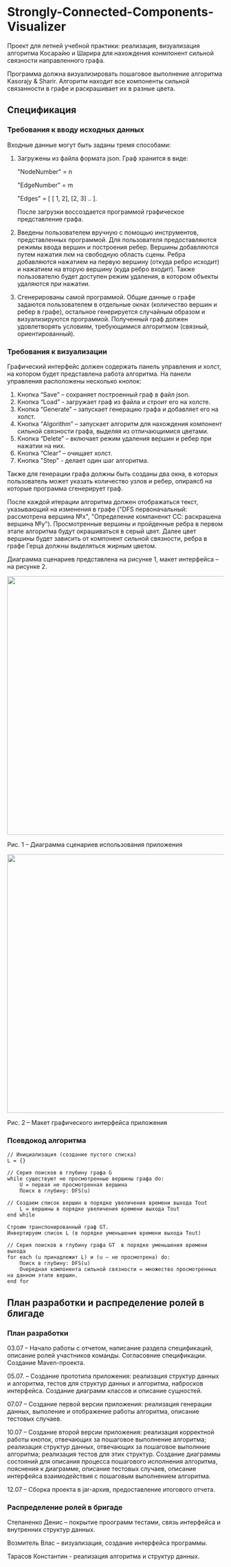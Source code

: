 # Strongly-Connected-Components-Visualizer
Проект для летней учебной практики: реализация, визуализация алгоритма Косарайю и Шарира для нахождения конмпонент сильной связности направленного графа. 

Программа должна визуализировать пошаговое выполнение алгоритма Kasorajy & Sharir. Алгоритм находит все компоненты сильной связанности в графе и раскрашивает их в разные цвета. 

## Спецификация

### Требования к вводу исходных данных
Входные данные могут быть заданы тремя способами:
1. Загружены из файла формата json. Граф хранится в виде:
	
	"NodeNumber" = n
	
	"EdgeNumber" = m
	
	"Edges" = [ [ 1, 2], [2, 3] .. ].
	
	После загрузки воссоздается программой графическое представление графа.
1. Введены пользователем вручную с помощью инструментов, представленных программой. Для пользователя предоставляются режимы ввода вершин и построения ребер. Вершины добавляются путем нажатия лкм на свободную область сцены.  Ребра добавляются нажатием на первую вершину (откуда ребро исходит) и нажатием на вторую вершину (куда ребро входит). Также пользователю будет доступен режим удаления, в котором объекты удаляются при нажатии.
1. Сгенерированы самой программой. Общие данные о графе задаются пользователем в отдельные окнах (количество вершин и ребер в графе), остальное генерируется случайным образом и визуализируются программой. Полученный граф должен удовлетворять условиям, требующимися алгоритмом (связный, ориентированный).
   
### Требования к визуализации
Графический интерфейс должен содержать панель управления и холст, на котором будет представлена работа алгоритма.
На панели управления расположены несколько кнопок:
1. Кнопка “Save” – сохраняет построенный граф в файл json.
1. Кнопка “Load”  - загружает граф из файла и строит его на холсте.
1. Кнопка “Generate” – запускает генерацию графа и добавляет его на холст.
1. Кнопка “Algorithm” – запускает алгоритм для нахождения компонент сильной связности графа, выделяя из отличающимися цветами.
1. Кнопка “Delete” – включает режим удаления вершин и ребер при нажатии на них.
1. Кнопка “Clear” – очищает холст.
1. Кнопка "Step" - делает один шаг алгоритма.

Также для генерации графа должны быть созданы два окна, в которых пользователь может указать количество узлов и ребер, опираясб на которые программа сгенерирует граф.

После каждой итерации алгоритма должен отображаться текст, указывающий на изменения в графе ("DFS первоначальный: рассмотрена вершина №x", "Определение компаненкт СС: раскрашена вершина №y"). Просмотренные вершины и пройденные ребра в первом этапе алгоритма будут окрашиваться в серый цвет. Далее цвет вершины будет зависить от компонент сильной связности, ребра в графе Герца должны выделяться жирным цветом.

Диаграмма сценариев представлена на рисунке 1, макет интерфейса – на рисунке 2. 	

 <img src="https://github.com/diss03/Strongly-Connected-Components/assets/90706633/db50dc9d-bfe8-4ad7-95f2-05b046bda75f" width="600px" align="center">
 
Рис. 1 – Диаграмма сценариев использования приложения

 <img src="https://github.com/diss03/Strongly-Connected-Components/assets/90706633/b0973dd8-4a91-4bc6-a7f5-7dd0583ae128" width="600px" align="center">
 
Рис. 2 – Макет графического интерфейса приложения
  
### Псевдокод алгоритма
    
	// Инициализация (создание пустого списка)
	L = {}
	
	// Серия поисков в глубину графа G
	while существуют не просмотренные вершины графа do:
		U = первая не просмотренная вершина
		Поиск в глубину: DFS(u)
	
	// Создаем список вершин в порядке увеличения времени выхода Tout
		L = вершины в порядке увеличения времени выхода Tout
	end while
	
	Строим транспонированный граф GT.
	Инвертируем список L (в порядке уменьшения времени выхода Tout)
	
	// Серия поисков в глубину графа GT  в порядке уменьшения времени выхода
	for each (u принадлежит L) и (u – не просмотрена) do:
		Поиск в глубину: DFS(u)
		Очередная компонента сильной связности = множество просмотренных на данном этапе вершин.
	end for


## План разработки и распределение ролей в блигаде

### План разработки

03.07 – Начало работы с отчетом, написание раздела спецификаций, описание ролей участников команды. Согласовние спецификации. Создание Maven-проекта.
	
05.07. – Создание прототипа приложения: реализация структур данных и алгоритма, тестов для структур данных и алгоритма, набросков интерфейса. Создание диаграмм классов и описание сущностей. 
	
07.07 – Создание первой версии приложения: реализация генерации данных, выполение и отображение работы алгоритма, описание тестовых случаев.
	
10.07 – Создание второй версии приложения: реализация корректной работы кнопок, отвечающих за пошаговое выполнение алгоритма; реализация структур данных, отвечающих за пошаговое выполнние алгоритма; реализация тестов для этих структур. Создание диаграммы состояний для описания процесса пошагового исполнения алгоритма, пояснения к диаграмме, описание тестовых случаев, описание интерфейса взаимодействия с пошаговым выполнением алгоритма.
	
12.07 – Сборка проекта в jar-архив, предоставление итогового отчета.

### Распределение ролей в бригаде

Степаненко Денис – покрытие проограмм тестами, связь интерфейса и внутренних структур данных.
	
Возмитель Влас – визуализация, создание интерфейса программы.
	
Тарасов Константин -  реализация алгоритма и структур данных.

